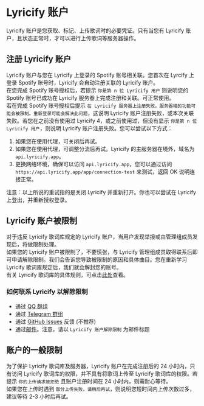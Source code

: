 # Lyricify 账户

Lyricify 账户是您获取、标记、上传歌词时的必要凭证。只有当您有 Lyricify 账户，且状态正常时，才可以进行上传歌词等服务器操作。

## 注册 Lyricify 账户
Lyricify 账户与您在 Lyricify 上登录的 Spotify 账号相关联。您首次在 Lyrcify 上登录 Spotify 账号时，Lyricify 会自动注册关联的 Lyricify 账户。  
在您完成 Spotify 账号授权后，若提示 `你是第 n 位 Lyricify 用户` 则说明您的 Spotify 账号已成功在 Lyricify 服务器上完成注册和关联。可正常使用。  
若在完成 Spotify 账号授权后提示 `在 Lyricify 服务器上注册失败。服务器端的功能可能会被限制。重新登录可能会解决此问题`，这说明 Lyricify 账户注册失败，或本次关联失败。若您在之前没有使用过 Lyricify 4，或之前使用过，但没有显示 `你是第 n 位 Lyricify 用户`，则说明 Lyricify 账户注册失败。您可以尝试以下方式：  
1. 如果您在使用代理，可关闭后再试。
2. 如果您在使用代理，可调整分流后再试。Lyricify 的主服务器在境外，域名为 `api.lyricify.app`。
3. 更换网络环境，确保可以访问 `api.lyricify.app`，您可以通过访问 `https://api.lyricify.app/app/connection-test` 来测试，返回 OK 说明连接正常。

注意：以上所说的重试指的是关闭 Lyricify 并重新打开。你也可以尝试在 Lyricify 上登出，并重新授权登录。

## Lyricify 账户被限制
对于违反 Lyricify 歌词库规定的 Lyricify 账户，当用户发现举报或由管理组成员发现后，将做限制处理。  
如果您的 Lyricify 账户被限制了，不要慌张，与 Lyricify 管理组成员取得联系后即可申请解除限制。我们会告诉您导致被限制的原因和具体曲目。您在重新学习 Lyricify 歌词库规定后，我们就会解封您的账号。  
有关 Lyricify 歌词库的具体规则，可点击[此处](https://github.com/WXRIW/Lyricify-App/blob/main/docs/Lyricify%204/README.md#lyricify-%E6%AD%8C%E8%AF%8D%E5%BA%93)查看。

### 如何联系 Lyricify 以解除限制
- 通过 [QQ 群组](https://qm.qq.com/q/TEj2v8gvK2)
- 通过 [Telegram 群组](https://t.me/lyricify)
- 通过 [GitHub Issues](https://github.com/WXRIW/Lyricify-App/issues) 反馈 (不推荐)
- 通过[邮件](mailto:wxriw@foxmail.com)。注意，请以 `Lyricify 账户解除限制` 为邮件标题

## 账户的一般限制
为了保护 Lyricify 歌词库及服务器，Lyricify 账户在完成注册后的 24 小时内，只有访问 Lyricify 歌词库的权限，并不具有将歌词上传至 Lyricify 歌词库的权限。若提示 `你的上传请求被拒绝` 且账户注册时间在 24 小时内，则需耐心等待。  
如果您在上传时遇到 `部分上传失败，请稍后再试`，则说明您短时间内上传次数过多，建议等待 2-3 小时后再试。